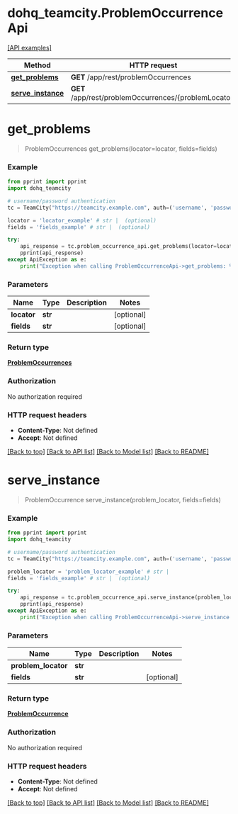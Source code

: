 # dohq_teamcity.ProblemOccurrenceApi

[[API examples]](http://devopshq.github.io/teamcity/teamcity_apis/ProblemOccurrenceApi.html)

Method | HTTP request | Description
------------- | ------------- | -------------
[**get_problems**](ProblemOccurrenceApi.md#get_problems) | **GET** /app/rest/problemOccurrences | 
[**serve_instance**](ProblemOccurrenceApi.md#serve_instance) | **GET** /app/rest/problemOccurrences/{problemLocator} | 


# **get_problems**
> ProblemOccurrences get_problems(locator=locator, fields=fields)



### Example
```python
from pprint import pprint
import dohq_teamcity

# username/password authentication
tc = TeamCity("https://teamcity.example.com", auth=('username', 'password'))

locator = 'locator_example' # str |  (optional)
fields = 'fields_example' # str |  (optional)

try:
    api_response = tc.problem_occurrence_api.get_problems(locator=locator, fields=fields)
    pprint(api_response)
except ApiException as e:
    print("Exception when calling ProblemOccurrenceApi->get_problems: %s\n" % e)
```

### Parameters

Name | Type | Description  | Notes
------------- | ------------- | ------------- | -------------
 **locator** | **str**|  | [optional] 
 **fields** | **str**|  | [optional] 

### Return type

[**ProblemOccurrences**](ProblemOccurrences.md)

### Authorization

No authorization required

### HTTP request headers

 - **Content-Type**: Not defined
 - **Accept**: Not defined


[[Back to top]](#) [[Back to API list]](../README.md#documentation-for-api-endpoints) [[Back to Model list]](../README.md#documentation-for-models) [[Back to README]](../README.md)


# **serve_instance**
> ProblemOccurrence serve_instance(problem_locator, fields=fields)



### Example
```python
from pprint import pprint
import dohq_teamcity

# username/password authentication
tc = TeamCity("https://teamcity.example.com", auth=('username', 'password'))

problem_locator = 'problem_locator_example' # str | 
fields = 'fields_example' # str |  (optional)

try:
    api_response = tc.problem_occurrence_api.serve_instance(problem_locator, fields=fields)
    pprint(api_response)
except ApiException as e:
    print("Exception when calling ProblemOccurrenceApi->serve_instance: %s\n" % e)
```

### Parameters

Name | Type | Description  | Notes
------------- | ------------- | ------------- | -------------
 **problem_locator** | **str**|  | 
 **fields** | **str**|  | [optional] 

### Return type

[**ProblemOccurrence**](ProblemOccurrence.md)

### Authorization

No authorization required

### HTTP request headers

 - **Content-Type**: Not defined
 - **Accept**: Not defined


[[Back to top]](#) [[Back to API list]](../README.md#documentation-for-api-endpoints) [[Back to Model list]](../README.md#documentation-for-models) [[Back to README]](../README.md)


